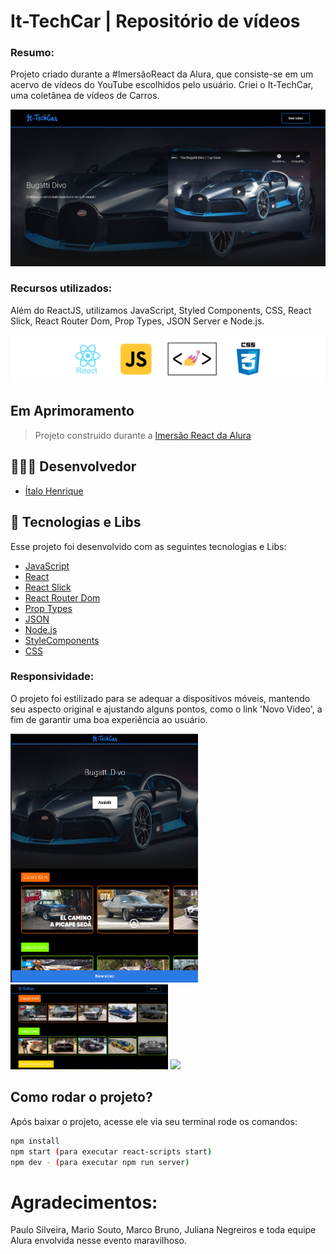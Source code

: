 <h1 align="left">
  It-TechCar | Repositório de vídeos
</h1>

<h3 align="left">Resumo:</h3>
<p align="left">Projeto criado durante a #ImersãoReact da Alura, que consiste-se em um acervo de vídeos do YouTube escolhidos pelo usuário. Criei o It-TechCar, uma coletânea de vídeos de Carros.</p>
<img src="./src/assets/img/it-techcar.png" width="650" />

<h3 align="left">Recursos utilizados:</h3>
<p align="left">Além do ReactJS, utilizamos JavaScript, Styled Components, CSS, React Slick, React Router Dom, Prop Types, JSON Server e Node.js.</p>
<img src="./src/assets/img/it-techcar-techs.png" width="650" />


## Em Aprimoramento
> Projeto construido durante a [Imersão React da Alura](https://www.alura.com.br/imersao-react/) 

## 👨🏼‍💻 Desenvolvedor 

- [Ítalo Henrique](https://www.linkedin.com/in/italo-tech/)

## :rocket: Tecnologias e Libs

Esse projeto foi desenvolvido com as seguintes tecnologias e Libs:

- [JavaScript](https://www.javascript.com/)
- [React](https://reactjs.org)
- [React Slick](https://react-slick.neostack.com/)
- [React Router Dom](https://reactrouter.com/)
- [Prop Types](https://pt-br.reactjs.org/docs/typechecking-with-proptypes.html)
- [JSON ](https://www.npmjs.com/package/json-server)
- [Node.js](https://nodejs.org/en/)
- [StyleComponents](https://styled-components.com/)
- [CSS](https://developer.mozilla.org/pt-BR/docs/Web/CSS)

<h3 align="left">Responsividade:</h3>
<p align="left">O projeto foi estilizado para se adequar a dispositivos móveis, mantendo seu aspecto original e ajustando alguns pontos, como o link 'Novo Vídeo', a fim de garantir uma boa experiência ao usuário.</p>
<img src="./src/assets/img/it-techcar-responsive.png" width="300" />
<img src="./src/assets/img/it-techcar2.png" width=50%" />
<img src="./src/assets/it-techcar-form.png" width="50%" />

## Como rodar o projeto?

Após baixar o projeto, acesse ele via seu terminal rode os comandos:

```sh
npm install
npm start (para executar react-scripts start)
npm dev - (para executar npm run server)
```

<h1>Agradecimentos:</h1>
<p>Paulo Silveira, Mario Souto, Marco Bruno, Juliana Negreiros e toda equipe Alura envolvida nesse evento maravilhoso.</p>
